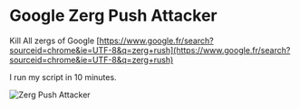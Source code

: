 # Google Zerg Push Attacker

Kill All zergs of Google [https://www.google.fr/search?sourceid=chrome&ie=UTF-8&q=zerg+rush](https://www.google.fr/search?sourceid=chrome&ie=UTF-8&q=zerg+rush)

I run my script in 10 minutes.

![Zerg Push Attacker](http://farm8.staticflickr.com/7119/7119884403_fc78415bb3_b.jpg)
